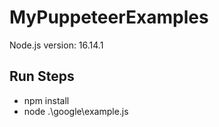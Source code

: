 # MyPuppeteerExamples
Node.js version: 16.14.1

## Run Steps
- npm install
- node .\google\example.js